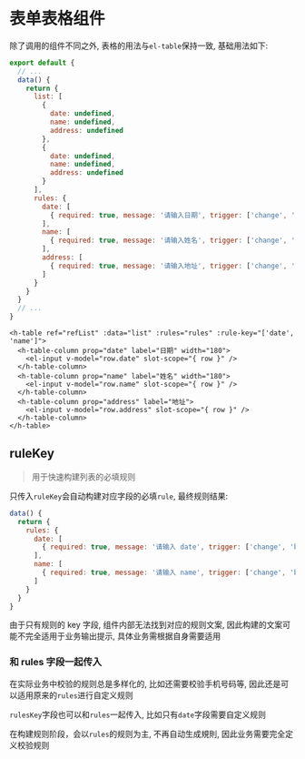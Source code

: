 # 表单表格组件

除了调用的组件不同之外, 表格的用法与`el-table`保持一致, 基础用法如下: 

```javascript
export default {
  // ...
  data() {
    return {
      list: [
        {
          date: undefined,
          name: undefined,
          address: undefined
        },
        {
          date: undefined,
          name: undefined,
          address: undefined
        }
      ],
      rules: {
        date: [
          { required: true, message: '请输入日期', trigger: ['change', 'blur'] }
        ],
        name: [
          { required: true, message: '请输入姓名', trigger: ['change', 'blur'] }
        ],
        address: [
          { required: true, message: '请输入地址', trigger: ['change', 'blur'] }
        ]
      }
    }
  }
  // ...
}
```

```vue
<h-table ref="refList" :data="list" :rules="rules" :rule-key="['date', 'name']">
  <h-table-column prop="date" label="日期" width="180">
    <el-input v-model="row.date" slot-scope="{ row }" />
  </h-table-column>
  <h-table-column prop="name" label="姓名" width="180">
    <el-input v-model="row.name" slot-scope="{ row }" />
  </h-table-column>
  <h-table-column prop="address" label="地址">
    <el-input v-model="row.address" slot-scope="{ row }" />
  </h-table-column>
</h-table>
```

## ruleKey

> 用于快速构建列表的必填规则

只传入`ruleKey`会自动构建对应字段的必填`rule`, 最终规则结果: 
```javascript
data() {
  return {
    rules: {
      date: [
        { required: true, message: '请输入 date', trigger: ['change', 'blur'] }
      ],
      name: [
        { required: true, message: '请输入 name', trigger: ['change', 'blur'] }
      ]
    }
  }
}
```

由于只有规则的 key 字段, 组件内部无法找到对应的规则文案, 因此构建的文案可能不完全适用于业务输出提示, 具体业务需根据自身需要适用

### 和 rules 字段一起传入

在实际业务中校验的规则总是多样化的, 比如还需要校验手机号码等, 因此还是可以适用原来的`rules`进行自定义规则

`rulesKey`字段也可以和`rules`一起传入, 比如只有`date`字段需要自定义规则

在构建规则阶段，会以`rules`的规则为主, 不再自动生成規則, 因此业务需要完全定义校验规则